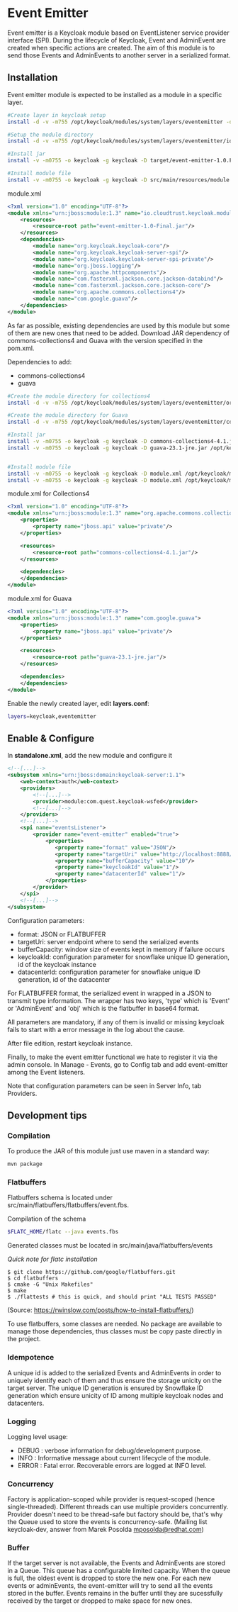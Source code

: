 # Event Emitter

Event emitter is a Keycloak module based on EventListener service provider interface (SPI).
During the lifecycle of Keycloak, Event and AdminEvent are created when specific actions are created.
The aim of this module is to send those Events and AdminEvents to another server in a serialized format.


## Installation
Event emitter module is expected to be installed as a module in a specific layer.

```Bash
#Create layer in keycloak setup
install -d -v -m755 /opt/keycloak/modules/system/layers/eventemitter -o keycloak -g keycloak

#Setup the module directory
install -d -v -m755 /opt/keycloak/modules/system/layers/eventemitter/io/cloudtrust/keycloak/main/ -o keycloak -g keycloak

#Install jar
install -v -m0755 -o keycloak -g keycloak -D target/event-emitter-1.0.Final.jar /opt/keycloak/modules/system/layers/eventemitter/io/cloudtrust/keycloak/main/

#Install module file
install -v -m0755 -o keycloak -g keycloak -D src/main/resources/module.xml /opt/keycloak/modules/system/layers/eventemitter/io/cloudtrust/keycloak/main/

```

module.xml
```xml
<?xml version="1.0" encoding="UTF-8"?>
<module xmlns="urn:jboss:module:1.3" name="io.cloudtrust.keycloak.module.eventemitter">
    <resources>
        <resource-root path="event-emitter-1.0-Final.jar"/>
    </resources>
    <dependencies>
        <module name="org.keycloak.keycloak-core"/>
        <module name="org.keycloak.keycloak-server-spi"/>
        <module name="org.keycloak.keycloak-server-spi-private"/>
        <module name="org.jboss.logging"/>
        <module name="org.apache.httpcomponents"/>
        <module name="com.fasterxml.jackson.core.jackson-databind"/>
        <module name="com.fasterxml.jackson.core.jackson-core"/>
        <module name="org.apache.commons.collections4"/>
        <module name="com.google.guava"/>
    </dependencies>
</module>
```

As far as possible, existing dependencies are used by this module but some of them are new ones that need to be added.
Download JAR dependency of commons-collections4 and Guava with the version specified in the pom.xml.

Dependencies to add:
* commons-collections4
* guava

```Bash
#Create the module directory for collections4
install -d -v -m755 /opt/keycloak/modules/system/layers/eventemitter/org/apache/commons/collections4/main -o keycloak -g keycloak

#Create the module directory for Guava
install -d -v -m755 /opt/keycloak/modules/system/layers/eventemitter/com/google/guava/main -o keycloak -g keycloak

#Install jar
install -v -m0755 -o keycloak -g keycloak -D commons-collections4-4.1.jar /opt/keycloak/modules/system/layers/eventemitter/org/apache/commons/collections4/main
install -v -m0755 -o keycloak -g keycloak -D guava-23.1-jre.jar /opt/keycloak/modules/system/layers/eventemitter/com/google/guava/main


#Install module file
install -v -m0755 -o keycloak -g keycloak -D module.xml /opt/keycloak/modules/system/layers/eventemitter/org/apache/commons/collections4/main
install -v -m0755 -o keycloak -g keycloak -D module.xml /opt/keycloak/modules/system/layers/eventemitter/com/google/guava/main

```

module.xml for Collections4
```xml
<?xml version="1.0" encoding="UTF-8"?>
<module xmlns="urn:jboss:module:1.3" name="org.apache.commons.collections4">
    <properties>
        <property name="jboss.api" value="private"/>
    </properties>

    <resources>
        <resource-root path="commons-collections4-4.1.jar"/>
    </resources>

    <dependencies>
    </dependencies>
</module>
```


module.xml for Guava
```xml
<?xml version="1.0" encoding="UTF-8"?>
<module xmlns="urn:jboss:module:1.3" name="com.google.guava">
    <properties>
        <property name="jboss.api" value="private"/>
    </properties>

    <resources>
        <resource-root path="guava-23.1-jre.jar"/>
    </resources>

    <dependencies>
    </dependencies>
</module>
```

Enable the newly created layer, edit __layers.conf__:
```Bash
layers=keycloak,eventemitter
```



## Enable & Configure

In __standalone.xml__, add the new module and configure it

```xml
<!--[...]-->
<subsystem xmlns="urn:jboss:domain:keycloak-server:1.1">
    <web-context>auth</web-context>
    <providers>
        <!--[...]-->
        <provider>module:com.quest.keycloak-wsfed</provider>
        <!--[...]-->
    </providers>
    <!--[...]-->
    <spi name="eventsListener">
        <provider name="event-emitter" enabled="true">
            <properties>
               <property name="format" value="JSON"/>
               <property name="targetUri" value="http://localhost:8888/event-receiver"/>
               <property name="bufferCapacity" value="10"/>
               <property name="keycloakId" value="1"/>
               <property name="datacenterId" value="1"/>
            </properties>   
        </provider>
    </spi>
    <!--[...]-->
</subsystem>
```

Configuration parameters:
* format: JSON or FLATBUFFER
* targetUri: server endpoint where to send the serialized events
* bufferCapacity: window size of events kept in memory if failure occurs
* keycloakId: configuration parameter for snowflake unique ID generation, id of the keycloak instance
* datacenterId: configuration parameter for snowflake unique ID generation, id of the datacenter

For FLATBUFFER format, the serialized event in wrapped in a JSON to transmit type information. The wrapper has two keys, 'type' which is 'Event' or 'AdminEvent' and 'obj' which is the flatbuffer in base64 format.

All parameters are mandatory, if any of them is invalid or missing keycloak fails to start with a error message in the log about the cause.

After file edition, restart keycloak instance.

Finally, to make the event emitter functional we hate to register it via the admin console.
In Manage - Events, go to Config tab and add event-emitter among the Event listeners.

Note that configuration parameters can be seen in Server Info, tab Providers.


## Development tips
### Compilation
To produce the JAR of this module just use maven in a standard way:
```Bash
mvn package
```

### Flatbuffers

Flatbuffers schema is located under src/main/flatbuffers/flatbuffers/event.fbs.

Compilation of the schema
```Bash
$FLATC_HOME/flatc --java events.fbs
```
Generated classes must be located in src/main/java/flatbuffers/events

*Quick note for flatc installation*
```Bashde 
$ git clone https://github.com/google/flatbuffers.git
$ cd flatbuffers
$ cmake -G "Unix Makefiles"
$ make
$ ./flattests # this is quick, and should print "ALL TESTS PASSED"
```
(Source: https://rwinslow.com/posts/how-to-install-flatbuffers/)

To use flatbuffers, some classes are needed. No package are available to manage those dependencies, thus classes must be copy paste directly in the project.


### Idempotence
A unique id is added to the serialized Events and AdminEvents in order to uniquely identify each of them and thus ensure the storage unicity on the target server.
The unique ID generation is ensured by Snowflake ID generation which ensure unicity of ID among multiple keycloak nodes and datacenters.


### Logging
Logging level usage:
* DEBUG : verbose information for debug/development purpose.
* INFO : Informative message about current lifecycle of the module.
* ERROR : Fatal error. Recoverable errors are logged at INFO level.

### Concurrency 
Factory is application-scoped while provider is request-scoped (hence single-threaded).
Different threads can use multiple providers concurrently.
Provider doesn't need to be thread-safe but factory should be, that's why the Queue used to store the events is concurrency-safe.
(Mailing list keycloak-dev, answer from Marek Posolda <mposolda@redhat.com>)

### Buffer
If the target server is not available, the Events and AdminEvents are stored in a Queue.
This queue has a configurable limited capacity. When the queue is full, the oldest event is dropped to store  the new one.
For each new events or adminEvents, the event-emitter will try to send all the events stored in the buffer.
Events remains in the buffer until they are sucessfully received by the target or dropped to make space for new ones.
